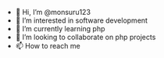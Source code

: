 - 👋 Hi, I’m @monsuru123
- 👀 I’m interested in software development
- 🌱 I’m currently learning php
- 💞️ I’m looking to collaborate on php projects
- 📫 How to reach me 

<!---
monsuru123/monsuru123 is a ✨ special ✨ repository because its `README.md` (this file) appears on your GitHub profile.
You can click the Preview link to take a look at your changes.
--->
